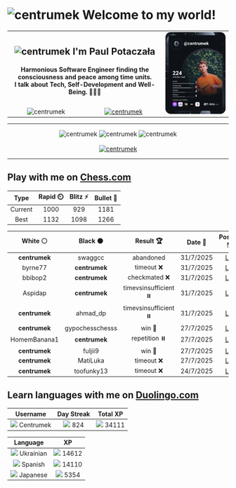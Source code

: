 <h1>
  <img
    src="https://emojis.slackmojis.com/emojis/images/1531849430/4246/blob-sunglasses.gif"
    width="30"
    alt="centrumek"
  />
  Welcome to my world!
</h1>

<table>
  <tbody>
    <tr>
      <td align="center" width="70%" colspan="2">
        <h2>
          <img
            src="https://raw.githubusercontent.com/MartinHeinz/MartinHeinz/master/wave.gif"
            width="30px"
            alt="centrumek"
          />
          I'm Paul Potaczała
        </h2>
        <h4>
          Harmonious Software Engineer finding the consciousness and peace among time units.
          <br/>
          I talk about Tech, Self-Development and Well-Being. 🌿🧘🚀
        </h4>
      </td>
      <td width="30%" rowspan="2">
        <a href="https://app.daily.dev/centrumek">
          <img
            src="./devcard.svg"
            alt="centrumek"
          />
        </a>
      </td>
    </tr>
    <tr align="center">
      <td>
        <img
          src="https://komarev.com/ghpvc/?username=centrumek&label=visitors&color=0e75b6&style=flat"
          alt="centrumek"
        >
      </td>
      <td>
        <a href="https://stackoverflow.com/users/14496012/centrumek">
          <img
            src="https://stackoverflow.com/users/flair/14496012.png?theme=dark"
            alt="centrumek"
          >
        </a>
      </td>
    </tr>
  </tbody>
</table>

---
<div align="center">
  <img 
    src="https://github-readme-stats.vercel.app/api?username=centrumek&show_icons=true&count_private=true&theme=dark&hide_border=true&hide=issues,contribs&bg_color=00000000"
    alt="centrumek"
  />
  <img
    src="https://github-readme-stats.vercel.app/api/top-langs/?username=centrumek&layout=compact&hide_border=true&theme=dark&bg_color=00000000&langs_count=6&exclude_repo=air-statistic-app"
    alt="centrumek"
  />
  <img 
    src="https://github-readme-streak-stats.herokuapp.com?user=centrumek&theme=dark&hide_border=true&background=FFFFFF00"
    alt="centrumek"
  />
  <br/>
  <br/>
  <a href="https://www.buymeacoffee.com/centrumek">
    <img
      src="https://cdn.buymeacoffee.com/buttons/v2/default-orange.png"
      height="50"
      width="210"
      alt="centrumek"
    />
  </a>
</div>

---

## Play with me on [Chess.com](https://www.chess.com/member/centrumek)

<div align="center">
<!--START_SECTION:chessStats-->
<!-- Automatically generated with https://github.com/Balastrong/chess-stats-action -->

| Type | Rapid ⏲️ | Blitz ⚡ | Bullet 🔫 |
|:---:|:---:|:---:|:---:|
| Current | 1000 | 929 | 1181 |
| Best | 1132 | 1098 | 1266 |

| White ⚪ | Black ⚫ | Result 🏆 | Date 📅 | Position 🗺️ | Type 🕕 |
|:---:|:---:|:---:|:---:|:---:|:---:|
| **centrumek** | swaggcc | abandoned  | 31/7/2025 | <a href="http://www.ee.unb.ca/cgi-bin/tervo/fen.pl?select=5rk1/2p2p1p/2P1p1p1/p3P1P1/r3bP2/3KP3/7P/1R3B2 w - - 1 27">Link</a> | Blitz |
| byrne77 | **centrumek** | timeout ❌ | 31/7/2025 | <a href="http://www.ee.unb.ca/cgi-bin/tervo/fen.pl?select=8/8/7R/1k1p4/3P2p1/4PnK1/5P2/2R5 b - - 0 38">Link</a> | Blitz |
| bbibop2 | **centrumek** | checkmated ❌ | 31/7/2025 | <a href="http://www.ee.unb.ca/cgi-bin/tervo/fen.pl?select=4R1k1/8/6KP/1p6/2p5/1p6/P1P5/8 b - - 0 46">Link</a> | Blitz |
| Aspidap | **centrumek** | timevsinsufficient ⏸️ | 31/7/2025 | <a href="http://www.ee.unb.ca/cgi-bin/tervo/fen.pl?select=8/8/8/4p1kq/8/8/5K2/8 b - - 3 54">Link</a> | Blitz |
| **centrumek** | ahmad_dp | timevsinsufficient ⏸️ | 31/7/2025 | <a href="http://www.ee.unb.ca/cgi-bin/tervo/fen.pl?select=8/8/8/6p1/6kp/8/8/5K2 b - - 1 63">Link</a> | Blitz |
| **centrumek** | gypochesschesss | win 🥇 | 27/7/2025 | <a href="http://www.ee.unb.ca/cgi-bin/tervo/fen.pl?select=r1k4r/8/bR6/1p1pP1Bp/7P/6P1/8/5RK1 w - - 1 36">Link</a> | Blitz |
| HomemBanana1 | **centrumek** | repetition ⏸️ | 27/7/2025 | <a href="http://www.ee.unb.ca/cgi-bin/tervo/fen.pl?select=6k1/p7/2p3P1/1p1p3P/3P4/P1P5/1r1r4/2K1R2R b - - 14 52">Link</a> | Blitz |
| **centrumek** | fuljii9 | win 🥇 | 27/7/2025 | <a href="http://www.ee.unb.ca/cgi-bin/tervo/fen.pl?select=8/p7/1pkNp3/3pP3/8/2P3P1/P7/2K2R2 b - - 1 38">Link</a> | Blitz |
| **centrumek** | MatiLuka | timeout ❌ | 27/7/2025 | <a href="http://www.ee.unb.ca/cgi-bin/tervo/fen.pl?select=rnbqkb1r/ppp1pppp/5n2/3p4/3P4/4P3/PPP2PPP/RNBQKBNR w KQkq - 1 3">Link</a> | Daily |
| **centrumek** | toofunky13 | timeout ❌ | 24/7/2025 | <a href="http://www.ee.unb.ca/cgi-bin/tervo/fen.pl?select=6k1/1p4p1/pR1P1p1p/5q2/P6P/6P1/2P2r1K/8 w - - 0 45">Link</a> | Blitz |

<!--END_SECTION:chessStats-->
</div>

## Learn languages with me on [Duolingo.com](https://www.duolingo.com/profile/Centrumek)

<div align="center">
<!--START_SECTION:duolingoStats-->
<!-- Automatically generated with https://github.com/centrumek/duolingo-readme-stats-->

| Username | Day Streak | Total XP |
|:---:|:---:|:---:|
| <img src="https://raw.githubusercontent.com/centrumek/duolingo-readme-stats/main/assets/duolingo.png" height="12"> Centrumek | <img src="https://raw.githubusercontent.com/centrumek/duolingo-readme-stats/main/assets/streakinactive.svg" height="12"> 824 | <img src="https://raw.githubusercontent.com/centrumek/duolingo-readme-stats/main/assets/xp.svg" height="12"> 34111 | <img src="https://raw.githubusercontent.com/centrumek/duolingo-readme-stats/main/assets/xp.svg" height="12"> 0 |

| Language | XP |
|:---:|:---:|
| <img src="https://raw.githubusercontent.com/centrumek/duolingo-readme-stats/main/assets/langs/ukrainian.svg" height="12"> Ukrainian | <img src="https://raw.githubusercontent.com/centrumek/duolingo-readme-stats/main/assets/xp.svg" height="12"> 14612 |
| <img src="https://raw.githubusercontent.com/centrumek/duolingo-readme-stats/main/assets/langs/spanish.svg" height="12"> Spanish | <img src="https://raw.githubusercontent.com/centrumek/duolingo-readme-stats/main/assets/xp.svg" height="12"> 14110 |
| <img src="https://raw.githubusercontent.com/centrumek/duolingo-readme-stats/main/assets/langs/japanese.svg" height="12"> Japanese | <img src="https://raw.githubusercontent.com/centrumek/duolingo-readme-stats/main/assets/xp.svg" height="12"> 5354 |

<!--END_SECTION:duolingoStats-->
</div>
<!--
**centrumek/centrumek** is a ✨ _special_ ✨ repository because its `README.md` (this file) appears on your GitHub profile.

Here are some ideas to get you started:

- 🔭 I’m currently working on ...
- 🌱 I’m currently learning ...
- 👯 I’m looking to collaborate on ...
- 🤔 I’m looking for help with ...
- 💬 Ask me about ...
- 📫 How to reach me: ...
- 😄 Pronouns: ...
- ⚡ Fun fact: ...
-->
